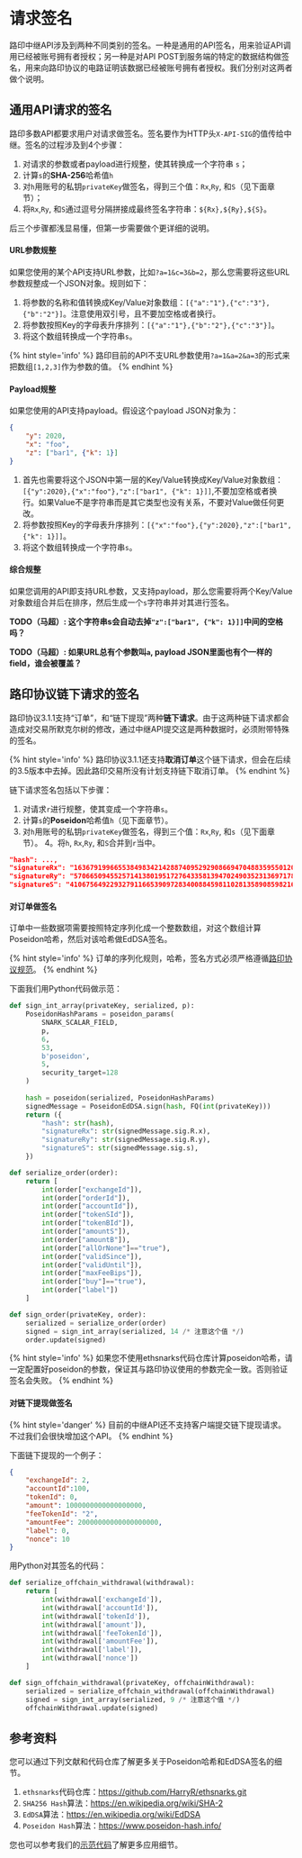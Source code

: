 # 请求签名

路印中继API涉及到两种不同类别的签名。一种是通用的API签名，用来验证API调用已经被账号拥有者授权；另一种是对API POST到服务端的特定的数据结构做签名，用来向路印协议的电路证明该数据已经被账号拥有者授权。我们分别对这两者做个说明。


## 通用API请求的签名

路印多数API都要求用户对请求做签名。签名要作为HTTP头`X-API-SIG`的值传给中继。签名的过程涉及到4个步骤：

1. 对请求的参数或者payload进行规整，使其转换成一个字符串 `s`；
2. 计算`s`的**SHA-256**哈希值`h`
3. 对`h`用账号的私钥`privateKey`做签名，得到三个值：`Rx`,`Ry`, 和`S`（见下面章节）；
4. 将`Rx`,`Ry`, 和`S`通过逗号分隔拼接成最终签名字符串：`${Rx},${Ry},${S}`。

后三个步骤都浅显易懂，但第一步需要做个更详细的说明。


#### URL参数规整
如果您使用的某个API支持URL参数，比如`?a=1&c=3&b=2`，那么您需要将这些URL参数规整成一个JSON对象。规则如下：

1. 将参数的名称和值转换成Key/Value对象数组：`[{"a":"1"},{"c":"3"},{"b":"2"}]`。注意使用双引号，且不要加空格或者换行。
2. 将参数按照Key的字母表升序排列：`[{"a":"1"},{"b":"2"},{"c":"3"}]`。
3. 将这个数组转换成一个字符串`s`。


{% hint style='info' %}
路印目前的API不支URL参数使用`?a=1&a=2&a=3`的形式来把数组`[1,2,3]`作为参数的值。
{% endhint %}

#### Payload规整
如果您使用的API支持payload。假设这个payload JSON对象为：

```json
{
    "y": 2020,
    "x": "foo",
    "z": ["bar1", {"k": 1}]
}
```
1. 首先也需要将这个JSON中第一层的Key/Value转换成Key/Value对象数组：`[{"y":2020},{"x":"foo"},"z":["bar1", {"k": 1}]]`,不要加空格或者换行。如果Value不是字符串而是其它类型也没有关系，不要对Value做任何更改。
2. 将参数按照Key的字母表升序排列：`[{"x":"foo"},{"y":2020},"z":["bar1", {"k": 1}]]`。
3. 将这个数组转换成一个字符串`s`。


#### 综合规整

如果您调用的API即支持URL参数，又支持payload，那么您需要将两个Key/Value对象数组合并后在排序，然后生成一个`s`字符串并对其进行签名。

**TODO（马超）: 这个字符串s会自动去掉`"z":["bar1", {"k": 1}]]`中间的空格吗？**

**TODO（马超）: 如果URL总有个参数叫`a`, payload JSON里面也有个一样的field，谁会被覆盖？**


## 路印协议链下请求的签名

路印协议3.1.1支持“订单”，和“链下提现”两种**链下请求**。由于这两种链下请求都会造成对交易所默克尔树的修改，通过中继API提交这是两种数据时，必须附带特殊的签名。


{% hint style='info' %}
路印协议3.1.1还支持**取消订单**这个链下请求，但会在后续的3.5版本中去掉。因此路印交易所没有计划支持链下取消订单。
{% endhint %}

链下请求签名包括以下步骤：

1. 对请求`r`进行规整，使其变成一个字符串`s`。
2. 计算`s`的**Poseidon**哈希值`h`（见下面章节）。
3. 对`h`用账号的私钥`privateKey`做签名，得到三个值：`Rx`,`Ry`, 和`s`（见下面章节）。
4。将`h`, `Rx`,`Ry`, 和`S`合并到`r`当中。

```json
"hash": ...,
"signatureRx": "16367919966553849834214288740952929086694704883595501207054796240908626703398",
"signatureRy": "5706650945525714138019517276433581394702490352313697178959212750249847059862",
"signatureS": "410675649229327911665390972834008845981102813589085982164606483611508480748"
```

#### 对订单做签名

订单中一些数据项需要按照特定序列化成一个整数数组，对这个数组计算Poseidon哈希，然后对该哈希做EdDSA签名。

{% hint style='info' %}
订单的序列化规则，哈希，签名方式必须严格遵循[路印协议规范](https://github.com/Loopring/protocols/blob/master/packages/loopring_v3/DESIGN.md)。
{% endhint %}

下面我们用Python代码做示范：

```python
def sign_int_array(privateKey, serialized, p):
    PoseidonHashParams = poseidon_params(
        SNARK_SCALAR_FIELD,
        p,
        6,
        53,
        b'poseidon',
        5,
        security_target=128
    )
    
    hash = poseidon(serialized, PoseidonHashParams)
    signedMessage = PoseidonEdDSA.sign(hash, FQ(int(privateKey)))
    return ({
        "hash": str(hash),
        "signatureRx": str(signedMessage.sig.R.x),
        "signatureRy": str(signedMessage.sig.R.y),
        "signatureS": str(signedMessage.sig.s),
    })

def serialize_order(order):
    return [
        int(order["exchangeId"]),
        int(order["orderId"]),
        int(order["accountId"]),
        int(order["tokenSId"]),
        int(order["tokenBId"]),
        int(order["amountS"]),
        int(order["amountB"]),
        int(order["allOrNone"]=="true"),
        int(order["validSince"]),
        int(order["validUntil"]),
        int(order["maxFeeBips"]),
        int(order["buy"]=="true"),
        int(order["label"])
    ]

def sign_order(privateKey, order):
	serialized = serialize_order(order)
	signed = sign_int_array(serialized, 14 /* 注意这个值 */)
    order.update(signed)
```
{% hint style='info' %}
如果您不使用ethsnarks代码仓库计算poseidon哈希，请一定配置好poseidon的参数，保证其与路印协议使用的参数完全一致。否则验证签名会失败。
{% endhint %}



#### 对链下提现做签名
{% hint style='danger' %}
目前的中继API还不支持客户端提交链下提现请求。不过我们会很快增加这个API。
{% endhint %}

下面链下提现的一个例子：
```json
{
    "exchangeId": 2,
    "accountId":100,
    "tokenId": 0,
    "amount": 1000000000000000000,
    "feeTokenId": "2",
    "amountFee": 20000000000000000000,
    "label": 0,
    "nonce": 10
}
```

用Python对其签名的代码：
```python
def serialize_offchain_withdrawal(withdrawal):
    return [
        int(withdrawal['exchangeId']),
        int(withdrawal['accountId']),
        int(withdrawal['tokenId']),
        int(withdrawal['amount']),
        int(withdrawal['feeTokenId']),
        int(withdrawal['amountFee']),
        int(withdrawal['label']),
        int(withdrawal['nonce'])
    ]

def sign_offchain_withdrawal(privateKey, offchainWithdrawal):
    serialized = serialize_offchain_withdrawal(offchainWithdrawal)
    signed = sign_int_array(serialized, 9 /* 注意这个值 */)
    offchainWithdrawal.update(signed)
```

## 参考资料
您可以通过下列文献和代码仓库了解更多关于Poseidon哈希和EdDSA签名的细节。

1. `ethsnarks`代码仓库：https://github.com/HarryR/ethsnarks.git
2. `SHA256 Hash`算法：<https://en.wikipedia.org/wiki/SHA-2>
3. `EdDSA`算法：<https://en.wikipedia.org/wiki/EdDSA>
4. `Poseidon Hash`算法：<https://www.poseidon-hash.info/>


您也可以参考我们的[示范代码](./examples.md)了解更多应用细节。